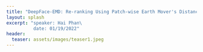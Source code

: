 ```yaml
---
title: "DeepFace-EMD: Re-ranking Using Patch-wise Earth Mover's Distance Improves Out-Of-Distribution Face Identification"
layout: splash
excerpt: "speaker: Hai Phan\                           
          date: 01/19/2022"
header:
  teaser: assets/images/teaser1.jpeg
---
```

